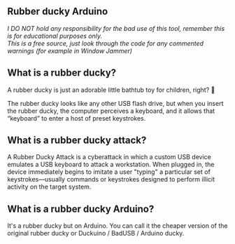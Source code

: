 ## Rubber ducky Arduino
_I DO NOT hold any responsibility for the bad use of this tool, remember this is for educational purposes only._ <br>
_This is a free source, just look through the code for any commented warnings (for example in Window Jammer)_

## What is a rubber ducky?

A rubber ducky is just an adorable little bathtub toy for children, right? 🦆

The rubber ducky looks like any other USB flash drive, but when you insert the rubber ducky, the computer perceives a keyboard, and it allows that “keyboard” to enter a host of preset keystrokes.

## What is a rubber ducky attack?

A Rubber Ducky Attack is a cyberattack in which a custom USB device emulates a USB keyboard to attack a workstation. When plugged in, the device immediately begins to imitate a user "typing" a particular set of keystrokes—usually commands or keystrokes designed to perform illicit activity on the target system.

## What is a rubber ducky Arduino?

It's a rubber ducky but on Arduino. You can call it the cheaper version of the original rubber ducky or Duckuino / BadUSB / Arduino ducky.
